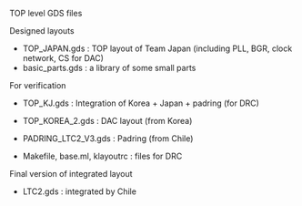 TOP level GDS files

Designed layouts
- TOP_JAPAN.gds : TOP layout of Team Japan (including PLL, BGR, clock network, CS for DAC)
- basic_parts.gds : a library of some small parts

For verification
- TOP_KJ.gds : Integration of Korea + Japan + padring (for DRC)
- TOP_KOREA_2.gds : DAC layout (from Korea)
- PADRING_LTC2_V3.gds : Padring (from Chile)

- Makefile, base.ml, klayoutrc : files for DRC

Final version of integrated layout
- LTC2.gds : integrated by Chile

